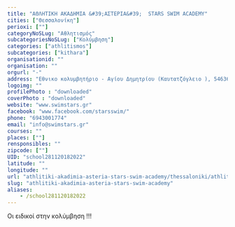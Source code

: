 ```yaml
---
title: "ΑΘΛΗΤΙΚΗ ΑΚΑΔΗΜΙΑ &#39;ΑΣΤΕΡΙΑ&#39;  STARS SWIM ACADEMY"
cities: ["Θεσσαλονίκη"]
perioxi: [""]
categoryNoSLug: "Αθλητισμός"
subcategoriesNoSLug: ["Κολύμβηση"]
categories: ["athlitismos"]
subcategories: ["kithara"]
organisationid: ""
organisation: ""
orgurl: "-"
address: "Εθνικο κολυμβητήριο - Αγίου Δημητρίου (Καυτατζόγλειο ), 54636 Thessaloníki"
logoimg: ""
profilePhoto : "downloaded"
coverPhoto : "downloaded"
website: "www.swimstars.gr"
facebook: "www.facebook.com/starsswim/"
phone: "6943001774"
email: "info@swimstars.gr"
courses: ""
places: [""]
rensponsibles: ""
zipcode: [""]
UID: "school281120182022"
latitude: ""
longitude: ""
url: "athlitiki-akadimia-asteria-stars-swim-academy/thessaloniki/athlitismos/kithara"
slug: "athlitiki-akadimia-asteria-stars-swim-academy"
aliases:
    - /school281120182022
---
```



Οι ειδικοί στην κολύμβηση !!!

